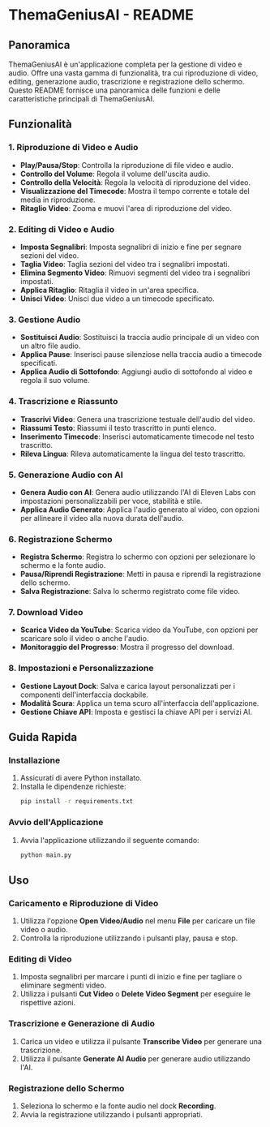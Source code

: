 # ThemaGeniusAI - README

## Panoramica

ThemaGeniusAI è un'applicazione completa per la gestione di video e audio. Offre una vasta gamma di funzionalità, tra cui riproduzione di video, editing, generazione audio, trascrizione e registrazione dello schermo. Questo README fornisce una panoramica delle funzioni e delle caratteristiche principali di ThemaGeniusAI.

## Funzionalità

### 1. Riproduzione di Video e Audio
- **Play/Pausa/Stop**: Controlla la riproduzione di file video e audio.
- **Controllo del Volume**: Regola il volume dell'uscita audio.
- **Controllo della Velocità**: Regola la velocità di riproduzione del video.
- **Visualizzazione del Timecode**: Mostra il tempo corrente e totale del media in riproduzione.
- **Ritaglio Video**: Zooma e muovi l'area di riproduzione del video.

### 2. Editing di Video e Audio
- **Imposta Segnalibri**: Imposta segnalibri di inizio e fine per segnare sezioni del video.
- **Taglia Video**: Taglia sezioni del video tra i segnalibri impostati.
- **Elimina Segmento Video**: Rimuovi segmenti del video tra i segnalibri impostati.
- **Applica Ritaglio**: Ritaglia il video in un'area specifica.
- **Unisci Video**: Unisci due video a un timecode specificato.

### 3. Gestione Audio
- **Sostituisci Audio**: Sostituisci la traccia audio principale di un video con un altro file audio.
- **Applica Pause**: Inserisci pause silenziose nella traccia audio a timecode specificati.
- **Applica Audio di Sottofondo**: Aggiungi audio di sottofondo al video e regola il suo volume.

### 4. Trascrizione e Riassunto
- **Trascrivi Video**: Genera una trascrizione testuale dell'audio del video.
- **Riassumi Testo**: Riassumi il testo trascritto in punti elenco.
- **Inserimento Timecode**: Inserisci automaticamente timecode nel testo trascritto.
- **Rileva Lingua**: Rileva automaticamente la lingua del testo trascritto.

### 5. Generazione Audio con AI
- **Genera Audio con AI**: Genera audio utilizzando l'AI di Eleven Labs con impostazioni personalizzabili per voce, stabilità e stile.
- **Applica Audio Generato**: Applica l'audio generato al video, con opzioni per allineare il video alla nuova durata dell'audio.

### 6. Registrazione Schermo
- **Registra Schermo**: Registra lo schermo con opzioni per selezionare lo schermo e la fonte audio.
- **Pausa/Riprendi Registrazione**: Metti in pausa e riprendi la registrazione dello schermo.
- **Salva Registrazione**: Salva lo schermo registrato come file video.

### 7. Download Video
- **Scarica Video da YouTube**: Scarica video da YouTube, con opzioni per scaricare solo il video o anche l'audio.
- **Monitoraggio del Progresso**: Mostra il progresso del download.

### 8. Impostazioni e Personalizzazione
- **Gestione Layout Dock**: Salva e carica layout personalizzati per i componenti dell'interfaccia dockabile.
- **Modalità Scura**: Applica un tema scuro all'interfaccia dell'applicazione.
- **Gestione Chiave API**: Imposta e gestisci la chiave API per i servizi AI.

## Guida Rapida

### Installazione
1. Assicurati di avere Python installato.
2. Installa le dipendenze richieste:
   ```bash
   pip install -r requirements.txt
   ```

### Avvio dell'Applicazione
1. Avvia l'applicazione utilizzando il seguente comando:
   ```bash
   python main.py
   ```

## Uso

### Caricamento e Riproduzione di Video
1. Utilizza l'opzione **Open Video/Audio** nel menu **File** per caricare un file video o audio.
2. Controlla la riproduzione utilizzando i pulsanti play, pausa e stop.

### Editing di Video
1. Imposta segnalibri per marcare i punti di inizio e fine per tagliare o eliminare segmenti video.
2. Utilizza i pulsanti **Cut Video** o **Delete Video Segment** per eseguire le rispettive azioni.

### Trascrizione e Generazione di Audio
1. Carica un video e utilizza il pulsante **Transcribe Video** per generare una trascrizione.
2. Utilizza il pulsante **Generate AI Audio** per generare audio utilizzando l'AI.

### Registrazione dello Schermo
1. Seleziona lo schermo e la fonte audio nel dock **Recording**.
2. Avvia la registrazione utilizzando i pulsanti appropriati.